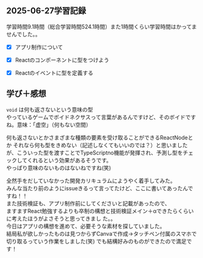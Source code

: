 ## 2025-06-27学習記録
学習時間9.1時間（総合学習時間524.1時間）また1時間くらい学習時間はかってませんでした。。

  - [x] アプリ制作について
  - [x] Reactのコンポーネントに型をつけよう
  - [x] Reactのイベントに型を定義する


## 学び＋感想
`void` は何も返さないという意味の型  
やっているゲームでボイドネクサスって言葉があるんですけど、そのボイドですね。意味：「虚空」（何もない空間）  

何も返さないとかさまざまな種類の要素を受け取ることができるReactNodeとか
それなら何も型をきめない（記述しなくてもいいのでは？）と思いましたが、こういった型を渡すことでTypeScriptno機能が発揮され、予測し型をチェックしてくれるという効果があるそうです。  
やっぱり意味のないものはないねですね(笑)

全然手をだしていなかった開発カリキュラムにようやく着手してみた。  
みんな当たり前のようにissueきるって言ってたけど、ここに書いてあったんですね！！  
また技術検証も、アプリ制作前にしてくださいと記載があったので、  
ますますReact勉強するよりも卒制の構想と技術検証メイン＋αできたらくらいに考えたほうがよさそうと思ってきまし  た。。  
今日はアプリの構想を進めて、必要そうな素材を探していました。  
結局私が欲しかったものは見つからずCanvaで作成→タッチペン付属のスマホで切り取るっていう作業をしました(笑)
でも結構好みのものができたので満足です！



